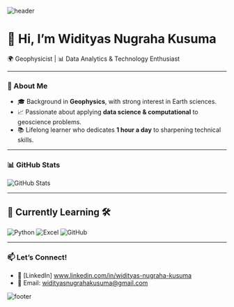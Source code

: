 ![header](https://capsule-render.vercel.app/api?type=waving&color=0:00416A,100:00B4DB&height=200s)

# 👋 Hi, I’m Widityas Nugraha Kusuma  

🌍 Geophysicist | 📊 Data Analytics & Technology Enthusiast

---

### 🚀 About Me
- 🎓 Background in **Geophysics**, with strong interest in Earth sciences.  
- 📈 Passionate about applying **data science & computational** to geoscience problems.  
- 📚 Lifelong learner who dedicates **1 hour a day** to sharpening technical skills.  

---

### 📊 GitHub Stats
![GitHub Stats](https://github-readme-stats.vercel.app/api?username=Widityas&show_icons=true&theme=default)

---

## 📖 Currently Learning 🛠 
![Python](https://img.shields.io/badge/Python-3776AB?style=plastic&logo=python&logoColor=white)
![Excel](https://img.shields.io/badge/Excel-217346?style=plastic&logo=microsoft-excel&logoColor=white)
![GitHub](https://img.shields.io/badge/GitHub-181717?style=plastic&logo=github&logoColor=white)

---

### 📫 Let’s Connect!
- 💼 [LinkedIn] www.linkedin.com/in/widityas-nugraha-kusuma 
- 📧 Email: widityasnugrahakusuma@gmail.com

![footer](https://capsule-render.vercel.app/api?type=waving&color=0:00416A,100:00B4DB&height=100&section=footer)
